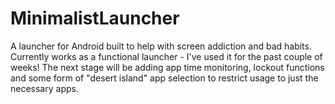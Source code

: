 # MinimalistLauncher
A launcher for Android built to help with screen addiction and bad habits. Currently works as a functional launcher - I've used it for the past couple of weeks! The next stage will be adding app time monitoring, lockout functions and some form of "desert island" app selection to restrict usage to just the necessary apps.
